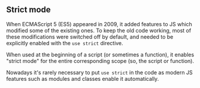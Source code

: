 ## Strict mode

When ECMAScript 5 (ES5) appeared in 2009, it added features to JS which modified some of the existing ones. To keep the old code working, most of these modifications were switched off by default, and needed to be explicitly enabled with the `use strict` directive.

When used at the beginning of a script (or sometimes a function), it enables "strict mode" for the entire corresponding scope (so, the script or function).

Nowadays it's rarely necessary to put `use strict` in the code as modern JS features such as modules and classes enable it automatically.
